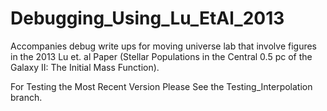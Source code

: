 # Debugging_Using_Lu_EtAl_2013
Accompanies debug write ups for moving universe lab that involve figures in the 2013 Lu et. al Paper (Stellar Populations in the Central 0.5 pc of the Galaxy II: The Initial Mass Function).

For Testing the Most Recent Version Please See the Testing_Interpolation branch.
